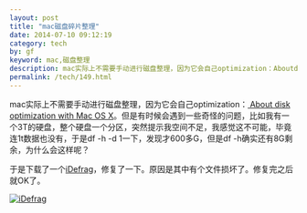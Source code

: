 ```yaml
---
layout: post
title: "mac磁盘碎片整理"
date: 2014-07-10 09:12:19
category: tech
by: gf
keyword: mac,磁盘整理
description: mac实际上不需要手动进行磁盘整理，因为它会自己optimization：AboutdiskoptimizationwithMacOSX。但是有时候会遇到一些奇怪的问题，比如我有一个3T的硬盘，整个硬盘一个分
permalink: /tech/149.html
---
```

mac实际上不需要手动进行磁盘整理，因为它会自己optimization：[ About disk optimization with Mac OS X][About disk optimization with Mac OS X]。但是有时候会遇到一些奇怪的问题，比如我有一个3T的硬盘，整个硬盘一个分区，突然提示我空间不足，我感觉这不可能，毕竟连1t数据也没有，于是df -h -d 1一下，发现才600多G，但是df -h确实还有8G剩余，为什么会这样呢？

于是下载了一个[iDefrag][]，修复了一下。原因是其中有个文件损坏了。修复完之后就OK了。

[![iDefrag][iDefrag 1]][iDefrag_iDefrag 1]


[About disk optimization with Mac OS X]: http://support.apple.com/kb/ht1375
[iDefrag]: http://pan.baidu.com/s/1i3uZ1op
[iDefrag 1]: http://www.gfzj.us/gfzjus_blog/tech/2014-10-22/b5498de4f4daaa66fbf865620ba31ccc.jpg
[iDefrag_iDefrag 1]: http://gfzj.us/wp-content/uploads/2014/07/iDefrag.jpg